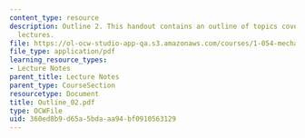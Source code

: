 ```yaml
---
content_type: resource
description: Outline 2. This handout contains an outline of topics covered in course
  lectures.
file: https://ol-ocw-studio-app-qa.s3.amazonaws.com/courses/1-054-mechanics-and-design-of-concrete-structures-spring-2004/360ed8b9d65a5bdaaa94bf0910563129_Outline_02.pdf
file_type: application/pdf
learning_resource_types:
- Lecture Notes
parent_title: Lecture Notes
parent_type: CourseSection
resourcetype: Document
title: Outline_02.pdf
type: OCWFile
uid: 360ed8b9-d65a-5bda-aa94-bf0910563129
---
```

